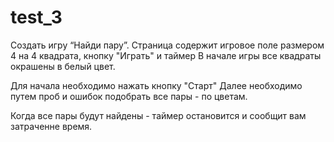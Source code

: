 # test_3
Создать игру “Найди пару”.  Страница содержит игровое поле размером 4 на 4 квадрата, кнопку "Играть" и таймер
В начале игры все квадраты окрашены в белый цвет. 

Для начала необходимо нажать кнопку "Старт"
Далее необходимо путем проб и ошибок подобрать все пары - по цветам.

Когда все пары будут найдены - таймер остановится и сообщит вам затраченне время.
